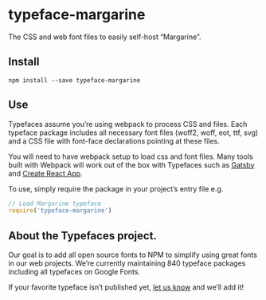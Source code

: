 
# typeface-margarine

The CSS and web font files to easily self-host “Margarine”.

## Install

`npm install --save typeface-margarine`

## Use

Typefaces assume you’re using webpack to process CSS and files. Each typeface
package includes all necessary font files (woff2, woff, eot, ttf, svg) and
a CSS file with font-face declarations pointing at these files.

You will need to have webpack setup to load css and font files. Many tools built
with Webpack will work out of the box with Typefaces such as [Gatsby](https://github.com/gatsbyjs/gatsby)
and [Create React App](https://github.com/facebookincubator/create-react-app).

To use, simply require the package in your project’s entry file e.g.

```javascript
// Load Margarine typeface
require('typeface-margarine')
```

## About the Typefaces project.

Our goal is to add all open source fonts to NPM to simplify using great fonts in
our web projects. We’re currently maintaining 840 typeface packages
including all typefaces on Google Fonts.

If your favorite typeface isn’t published yet, [let us know](https://github.com/KyleAMathews/typefaces)
and we’ll add it!
